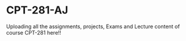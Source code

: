 # CPT-281-AJ
Uploading all the assignments, projects, Exams and Lecture content of course CPT-281 here!!
